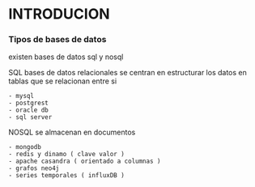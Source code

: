 # INTRODUCION 

### Tipos de bases de datos
 
  existen bases de datos sql y nosql 

   SQL bases de datos relacionales se centran en estructurar los datos
   en tablas que se relacionan entre si

    - mysql
    - postgrest
    - oracle db
    - sql server

  
  NOSQL se almacenan en documentos
   
    - mongodb 
    - redis y dinamo ( clave valor )
    - apache casandra ( orientado a columnas )
    - grafos neo4j
    - series temporales ( influxDB )